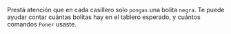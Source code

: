 Prestá atención que en cada casillero solo `pongas` una bolita `negra`. Te puede ayudar contar cuántas bolitas hay en el tablero esperado, y cuántos comandos `Poner` usaste.